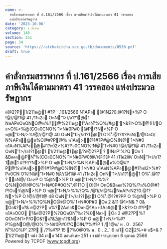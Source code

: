 ```yaml
---
name: >-
  คำสั่งกรมสรรพากร ที่ ป.161/2566 เรื่อง การเสียภาษีเงินได้ตามมาตรา 41 วรรคสอง
  แห่งประมวลรัษฎากร
date: '2023-10-06'
category: ง พิเศษ
volume: 140
section: 251
page: 34
source: 'https://ratchakitcha.soc.go.th/documents/8530.pdf'
draft: true
---
```


# คำสั่งกรมสรรพากร ที่ ป.161/2566 เรื่อง การเสียภาษีเงินได้ตามมาตรา 41 วรรคสอง แห่งประมวลรัษฎากร

คํ@2?P1/211พ@1 #?P ' .161/2566 N1APอ @1N2?0.@1?N>%P O !@//@!1@ 41 /11ค2อ OหN'1>//ล1?1@1 NพAPอOหONO@พ%?@%211พ@1"AอN'็%O%/#@'>&?!>O%@1!1/Oล>O%>%ํ@(COอ0CNO%'1>N#0P#0 @P/?N>%P O พ@'1>N/>%!@//@!1@ 40 OหN'1>//ล1?1@1 O%'ี.@1?#?PลN//@OลO/ N%APอ@ห%O@#?P@% ห1Aอ>@1#?P#ํ@O%!N@'1>N#0 ห1AอN%APอ@#1?พ0์2>%#?Pอ0CNO%!N@'1>N#0 !@//@!1@ 41 /11ค2อ OหN'1>//ล1?1@1 1/211พ@1@/?คํ@2?P ? !NอP'%?Q Oอ 1 &Bคคล@PN'็%(COอ0CNO%'1>N#0P#0!@//@!1@ 41 /11ค2@/ OหN'1>//ล1?1@1 #?P/?N>%P O พ@'1>N/>%N%APอ@ห%O@#?P@%ห1Aอ>@1#?P#ํ@O%!N@'1>N#0 ห1AอN%APอ@#1?พ0์2>%#?Pอ0CN O%!N@'1>N#0 !@//@!1@ 41 /11ค2อ OหN'1>//ล1?1@1 O%'ี.@1? ? ลN@/ Oล>P O %ํ@N>%P O พ@'1>N/>%%?Q%NO@/@O%'1>N#0P#0O%'ี.@1?O O!@/ OหO&Bคคล%?Q%/?ห%O@#?P!Oอ%ํ@N>%P O พ@'1>N/>%%?Q% /@1//คํ@%/NพAPอN2?0.@1?N>%P O !@//@!1@ 48 OหN'1>//ล1?1@1 O%'ี.@1?#?PP O %ํ@N>%P O พ@'1>N/>%%?Q%NO@/@O%'1>N#0P#0 Oอ 2 &11 @1>N& ? 0& Oอ&?ค?& คํ@2?P ห%?2Aอ!อ&Oอห@1Aอ ห1Aอ#@'>&?!>O #?P? ห1AอO0O ?&คํ@2?P%?QOหON'็%อ?%0Nล> Oอ 3 คํ@2?P%?QOหON1>P/OO&?ค?&2ํ@ห1?&N>%P O พ@'1>N/>%#?P%ํ@NO@/@O%'1>N#0P#0!?QO!N/?%#?P 1 /1@ค/ พ . 0 . 2567 N'็%!O%P' 2?P  /?%#?P 15 ?%0@0% พ . 0 . 2_` 6 ล/1 O22%># อ$>& ? 1/211พ@1 หน้า 34 เลม 140 ตอนพิเศษ 251 ง ราชกิจจานุเบกษา 6 ตุลาคม 2566 Powered by TCPDF (www.tcpdf.org)
